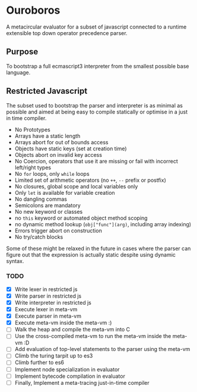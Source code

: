 # Ouroboros

A metacircular evaluator for a subset of javascript connected to a runtime extensible top down operator precedence parser.

## Purpose
To bootstrap a full ecmascript3 interpreter from the smallest possible base language.

## Restricted Javascript

The subset used to bootstrap the parser and interpreter is as minimal as possible and aimed at being easy to compile statically or optimise in a just in time compiler.

* No Prototypes
* Arrays have a static length
* Arrays abort for out of bounds access
* Objects have static keys (set at creation time)
* Objects abort on invalid key access
* No Coercion, operators that use it are missing or fail with incorrect left/right types
* No `for` loops, only `while` loops
* Limited set of arithmetic operators (no `++`, `--` prefix or postfix)
* No closures, global scope and local variables only
* Only `let` is available for variable creation
* No dangling commas
* Semicolons are mandatory
* No new keyword or classes
* no `this` keyword or automated object method scoping
* no dynamic method lookup (`obj["func"](arg)`, including array indexing)
* Errors trigger abort on construction
* No try/catch blocks

Some of these might be relaxed in the future in cases where the parser can figure out that the expression is actually static despite using dynamic syntax.

### TODO
- [x] Write lexer in restricted js
- [x] Write parser in restricted js
- [x] Write interpreter in restricted js
- [x] Execute lexer in meta-vm
- [x] Execute parser in meta-vm
- [x] Execute meta-vm inside the meta-vm :)
- [ ] Walk the heap and compile the meta-vm into C
- [ ] Use the cross-compiled meta-vm to run the meta-vm inside the meta-vm :D
- [ ] Add evaluation of top-level statements to the parser using the meta-vm
- [ ] Climb the turing tarpit up to es3
- [ ] Climb further to es6
- [ ] Implement node specialization in evaluator
- [ ] Implement bytecode compilation in evaluator
- [ ] Finally, Implement a meta-tracing just-in-time compiler